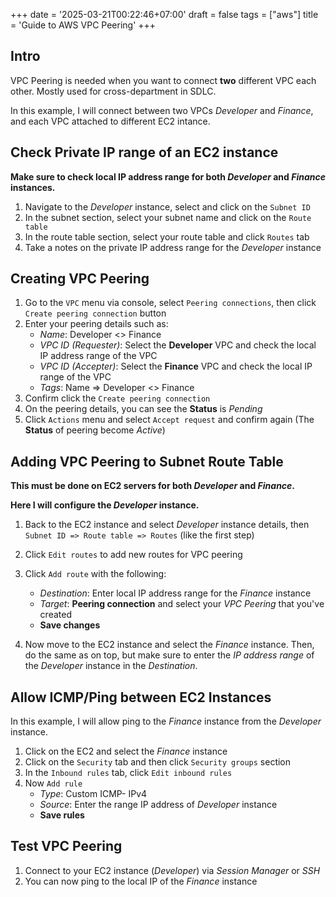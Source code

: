 +++
date = '2025-03-21T00:22:46+07:00'
draft = false
tags = ["aws"]
title = 'Guide to AWS VPC Peering'
+++

## Intro

VPC Peering is needed when you want to connect **two** different VPC each other. Mostly used for cross-department in SDLC.

In this example, I will connect between two VPCs _Developer_ and _Finance_, and each VPC attached to different EC2 intance.

## Check Private IP range of an EC2 instance

**Make sure to check local IP address range for both _Developer_ and _Finance_ instances.**

1. Navigate to the _Developer_ instance, select and click on the `Subnet ID`
2. In the subnet section, select your subnet name and click on the `Route table`
3. In the route table section, select your route table and click `Routes` tab
4. Take a notes on the private IP address range for the _Developer_ instance

## Creating VPC Peering

1. Go to the `VPC` menu via console, select `Peering connections`, then click `Create peering connection` button
2. Enter your peering details such as:
   * _Name_: Developer <> Finance
   * _VPC ID (Requester)_: Select the **Developer** VPC and check the local IP address range of the VPC
   * _VPC ID (Accepter)_: Select the **Finance** VPC and check the local IP range of the VPC
   * _Tags_: Name => Developer <> Finance
3. Confirm click the `Create peering connection`
4. On the peering details, you can see the **Status** is _Pending_
5. Click `Actions` menu and select `Accept request` and confirm again (The **Status** of peering become _Active_)

## Adding VPC Peering to Subnet Route Table

**This must be done on EC2 servers for both _Developer_ and _Finance_.**

**Here I will configure the _Developer_ instance.**

1. Back to the EC2 instance and select _Developer_ instance details, then `Subnet ID => Route table => Routes` (like the first step)
2. Click `Edit routes` to add new routes for VPC peering
3. Click `Add route` with the following:
   * _Destination_: Enter local IP address range for the _Finance_ instance
   * _Target_: **Peering connection** and select your _VPC Peering_ that you've created
   * **Save changes**

4. Now move to the EC2 instance and select the _Finance_ instance. Then, do the same as on top, but make sure to enter the _IP address range_ of the _Developer_ instance in the _Destination_.

## Allow ICMP/Ping between EC2 Instances

In this example, I will allow ping to the _Finance_ instance from the _Developer_ instance.

1. Click on the EC2 and select the _Finance_ instance
2. Click on the `Security` tab and then click `Security groups` section
3. In the `Inbound rules` tab, click `Edit inbound rules`
4. Now `Add rule`
   * _Type_: Custom ICMP- IPv4
   * _Source_: Enter the range IP address of _Developer_ instance
   * **Save rules**

## Test VPC Peering

1. Connect to your EC2 instance (_Developer_) via _Session Manager_ or _SSH_
2. You can now ping to the local IP of the _Finance_ instance
